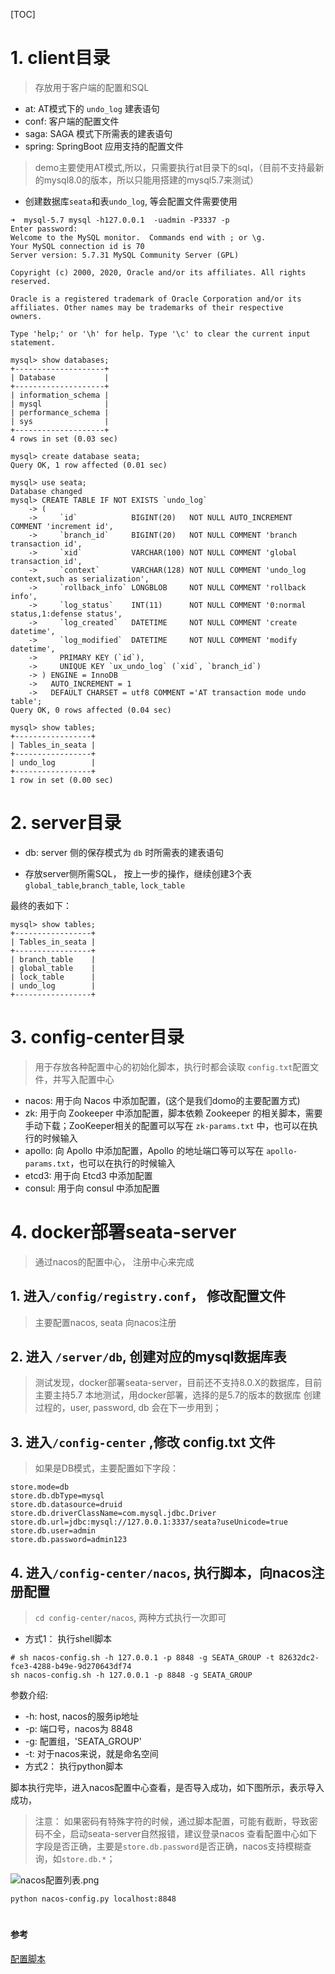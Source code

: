 [TOC]

# 1. client目录

> 存放用于客户端的配置和SQL

- at: AT模式下的 `undo_log` 建表语句
- conf: 客户端的配置文件
- saga: SAGA 模式下所需表的建表语句
- spring: SpringBoot 应用支持的配置文件

> demo主要使用AT模式,所以，只需要执行at目录下的sql，（目前不支持最新的mysql8.0的版本，所以只能用搭建的mysql5.7来测试）

* 创建数据库`seata`和表`undo_log`, 等会配置文件需要使用
```$xslt
➜  mysql-5.7 mysql -h127.0.0.1  -uadmin -P3337 -p
Enter password:
Welcome to the MySQL monitor.  Commands end with ; or \g.
Your MySQL connection id is 70
Server version: 5.7.31 MySQL Community Server (GPL)

Copyright (c) 2000, 2020, Oracle and/or its affiliates. All rights reserved.

Oracle is a registered trademark of Oracle Corporation and/or its
affiliates. Other names may be trademarks of their respective
owners.

Type 'help;' or '\h' for help. Type '\c' to clear the current input statement.

mysql> show databases;
+--------------------+
| Database           |
+--------------------+
| information_schema |
| mysql              |
| performance_schema |
| sys                |
+--------------------+
4 rows in set (0.03 sec)

mysql> create database seata;
Query OK, 1 row affected (0.01 sec)

mysql> use seata;
Database changed
mysql> CREATE TABLE IF NOT EXISTS `undo_log`
    -> (
    ->     `id`            BIGINT(20)   NOT NULL AUTO_INCREMENT COMMENT 'increment id',
    ->     `branch_id`     BIGINT(20)   NOT NULL COMMENT 'branch transaction id',
    ->     `xid`           VARCHAR(100) NOT NULL COMMENT 'global transaction id',
    ->     `context`       VARCHAR(128) NOT NULL COMMENT 'undo_log context,such as serialization',
    ->     `rollback_info` LONGBLOB     NOT NULL COMMENT 'rollback info',
    ->     `log_status`    INT(11)      NOT NULL COMMENT '0:normal status,1:defense status',
    ->     `log_created`   DATETIME     NOT NULL COMMENT 'create datetime',
    ->     `log_modified`  DATETIME     NOT NULL COMMENT 'modify datetime',
    ->     PRIMARY KEY (`id`),
    ->     UNIQUE KEY `ux_undo_log` (`xid`, `branch_id`)
    -> ) ENGINE = InnoDB
    ->   AUTO_INCREMENT = 1
    ->   DEFAULT CHARSET = utf8 COMMENT ='AT transaction mode undo table';
Query OK, 0 rows affected (0.04 sec)

mysql> show tables;
+-----------------+
| Tables_in_seata |
+-----------------+
| undo_log        |
+-----------------+
1 row in set (0.00 sec)
```

# 2. server目录
- db: server 侧的保存模式为 `db` 时所需表的建表语句

*  存放server侧所需SQL， 按上一步的操作，继续创建3个表`global_table`,`branch_table`, `lock_table`

最终的表如下：
```$xslt
mysql> show tables;                                                                                                                                                                                                                           +-----------------+
| Tables_in_seata |
+-----------------+
| branch_table    |
| global_table    |
| lock_table      |
| undo_log        |
+-----------------+
```

# 3. config-center目录

> 用于存放各种配置中心的初始化脚本，执行时都会读取 `config.txt`配置文件，并写入配置中心

- nacos: 用于向 Nacos 中添加配置，(这个是我们domo的主要配置方式)
- zk: 用于向 Zookeeper 中添加配置，脚本依赖 Zookeeper 的相关脚本，需要手动下载；ZooKeeper相关的配置可以写在 `zk-params.txt` 中，也可以在执行的时候输入
- apollo: 向 Apollo 中添加配置，Apollo 的地址端口等可以写在 `apollo-params.txt`，也可以在执行的时候输入
- etcd3: 用于向 Etcd3 中添加配置
- consul: 用于向 consul 中添加配置


# 4. docker部署seata-server
> 通过nacos的配置中心， 注册中心来完成

## 1. 进入`/config/registry.conf`， 修改配置文件
 > 主要配置nacos, seata 向nacos注册

## 2. 进入 `/server/db`, 创建对应的mysql数据库表
> 测试发现，docker部署seata-server，目前还不支持8.0.X的数据库，目前主要主持5.7
> 本地测试，用docker部署，选择的是5.7的版本的数据库
> 创建过程的，user, password, db 会在下一步用到；

## 3. 进入`/config-center` ,修改 config.txt 文件

> 如果是DB模式，主要配置如下字段：

```$xslt
store.mode=db
store.db.dbType=mysql
store.db.datasource=druid
store.db.driverClassName=com.mysql.jdbc.Driver
store.db.url=jdbc:mysql://127.0.0.1:3337/seata?useUnicode=true
store.db.user=admin
store.db.password=admin123
```


## 4. 进入`/config-center/nacos`, 执行脚本，向nacos注册配置

> `cd config-center/nacos`, 两种方式执行一次即可

* 方式1： 执行shell脚本
```$bash
# sh nacos-config.sh -h 127.0.0.1 -p 8848 -g SEATA_GROUP -t 82632dc2-fce3-4288-b49e-9d270643df74
sh nacos-config.sh -h 127.0.0.1 -p 8848 -g SEATA_GROUP
```
参数介绍:

* -h: host, nacos的服务ip地址
* -p: 端口号，nacos为 8848
* -g: 配置组，'SEATA_GROUP'
* -t:  对于nacos来说，就是命名空间
* 方式2： 执行python脚本

脚本执行完毕，进入nacos配置中心查看，是否导入成功，如下图所示，表示导入成功，

> 注意： 如果密码有特殊字符的时候，通过脚本配置，可能有截断，导致密码不全，启动seata-server自然报错，建议登录nacos
> 查看配置中心如下字段是否正确，主要是`store.db.password`是否正确，nacos支持模糊查询，如`store.db.*`；
>
![nacos配置列表.png](https://i.loli.net/2020/09/14/5IzNysY9PBwuiJE.png)

```$Python
python nacos-config.py localhost:8848
```

#


#### 参考
[配置脚本](https://github.com/seata/seata/tree/develop/script)